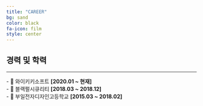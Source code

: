 ```yaml
---
title: "CAREER"
bg: sand
color: black
fa-icon: film
style: center
---
```


## __경력 및 학력__

------

<p>
- 🏢 와이키키소프트 <strong>[2020.01 ~ 현재]</strong>
<br>
- 🏢 블랙펄시큐리티 <strong>[2018.03 ~ 2018.12]</strong>
<br>
- 🏫 부일전자디자인고등학교 <strong>[2015.03 ~ 2018.02]</strong>
<br>
</p>